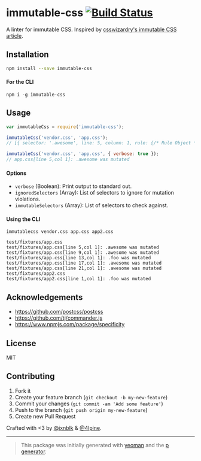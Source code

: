 # immutable-css [![Build Status](https://secure.travis-ci.org/johnotander/immutable-css.png?branch=master)](https://travis-ci.org/johnotander/immutable-css)

A linter for immutable CSS. Inspired by [csswizardry's immutable CSS article](http://csswizardry.com/2015/03/immutable-css/).

## Installation

```bash
npm install --save immutable-css
```

#### For the CLI

```
npm i -g immutable-css
```

## Usage

```js
var immutableCss = require('immutable-css');

immutableCss('vendor.css', 'app.css');
// [{ selector: '.awesome', line: 5, column: 1, rule: {/* Rule Object */} }];
```

```js
immutableCss('vendor.css', 'app.css', { verbose: true });
// app.css[line 5,col 1]: .awesome was mutated
```

#### Options

* `verbose` (Boolean): Print output to standard out.
* `ignoredSelectors` (Array): List of selectors to ignore for mutation violations.
* `immutableSelectors` (Array): List of selectors to check against.

#### Using the CLI

```
immutablecss vendor.css app.css app2.css

test/fixtures/app.css
test/fixtures/app.css[line 5,col 1]: .awesome was mutated
test/fixtures/app.css[line 9,col 1]: .awesome was mutated
test/fixtures/app.css[line 13,col 1]: .foo was mutated
test/fixtures/app.css[line 17,col 1]: .awesome was mutated
test/fixtures/app.css[line 21,col 1]: .awesome was mutated
test/fixtures/app2.css
test/fixtures/app2.css[line 1,col 1]: .foo was mutated
```

## Acknowledgements

* <https://github.com/postcss/postcss>
* <https://github.com/tj/commander.js>
* <https://www.npmjs.com/package/specificity>

## License

MIT

## Contributing

1. Fork it
2. Create your feature branch (`git checkout -b my-new-feature`)
3. Commit your changes (`git commit -am 'Add some feature'`)
4. Push to the branch (`git push origin my-new-feature`)
5. Create new Pull Request

Crafted with <3 by [@jxnblk](https://twitter.com/jxnblk) & [@4lpine](https://twitter.com/4lpine).

***

> This package was initially generated with [yeoman](http://yeoman.io) and the [p generator](https://github.com/johnotander/generator-p.git).
